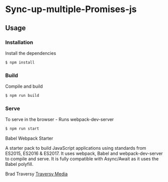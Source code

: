 # Sync-up-multiple-Promises-js

## Usage

### Installation

Install the dependencies

```sh
$ npm install
```

### Build
Compile and build

```sh
$ npm run build
```

### Serve
To serve in the browser  - Runs webpack-dev-server

```sh
$ npm run start
```

Babel Webpack Starter

A starter pack to build JavaScript applications using standards from ES2015, ES2016 & ES2017. It uses webpack, Babel and webpack-dev-server to compile and serve. It is fully compatible with Async/Await as it uses the Babel polyfill.

Brad Traversy
[Traversy Media](http://www.traversymedia.com)
